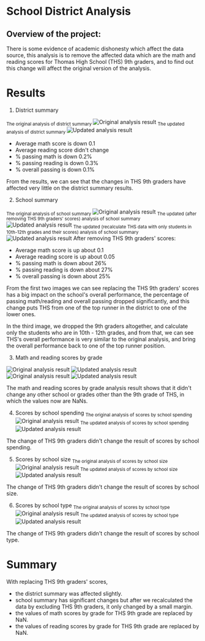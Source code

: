 # School District Analysis

## Overview of the project:
There is some evidence of academic dishonesty which affect the data source, this analysis is to remove the affected data which are the math and reading scores for Thomas High School (THS) 9th graders, and to find out this change will affect the original version of the analysis.

# Results

1. District summary

<sub> The original analysis of district summary </sub>
![Original analysis result](Resources/district_summary_original.png)
<sub> The updated analysis of district summary </sub>
![Updated analysis result](Resources/district_summary_updated.png)

- Average math score is down 0.1
- Average reading score didn't change
- % passing math is down 0.2%
- % passing reading is down 0.3%
- % overall passing is down 0.1%

From the results, we can see that the changes in THS 9th graders have affected very little on the district summary results.

2. School summary

<sub> The original analysis of school summary </sub>
![Original analysis result](Resources/per_school_summary_original.png)
<sub> The updated (after removing THS 9th graders' scores) analysis of school summary </sub>
![Updated analysis result](Resources/per_school_summary_updated.png)
<sub> The updated (recalculate THS data with only students in 10th-12th grades and their scores) analysis of school summary </sub>
![Updated analysis result](Resources/per_school_summary_THS_10th_to_12th.png)
After removing THS 9th graders' scores:

- Average math score is up about 0.1
- Average reading score is up about 0.05
- % passing math is down about 26%
- % passing reading is down about 27%
- % overall passing is down about 25%

From the first two images we can see replacing the THS 9th graders' scores has a big impact on the school's overall performance, the percentage of passing math/reading and overall passing dropped significantly, and this change puts THS from one of the top runner in the district to one of the lower ones.

In the third image, we dropped the 9th graders altogether, and calculate only the students who are in 10th - 12th grades, and from that, we can see THS's overall performance is very similar to the original analysis, and bring the overall performance back to one of the top runner position.

3. Math and reading scores by grade

![Original analysis result](Resources/math_score_by_grade_original.png)
![Updated analysis result](Resources/math_score_by_grade_updated.png)
![Original analysis result](Resources/reading_score_by_grade_original.png)
![Updated analysis result](Resources/reading_score_by_grade_updated.png)

The math and reading scores by grade analysis result shows that it didn't change any other school or grades other than the 9th grade of THS, in which the values now are NaNs.

4. Scores by school spending
<sub> The original analysis of scores by school spending</sub>
![Original analysis result](Resources/school_by_spending_original.png)
<sub> The updated analysis of scores by school spending </sub>
![Updated analysis result](Resources/school_by_spending_updated.png)

The change of THS 9th graders didn't change the result of scores by school spending.

5. Scores by school size
<sub> The original analysis of scores by school size </sub>
![Original analysis result](Resources/school_by_size_original.png)
<sub> The updated analysis of scores by school size </sub>
![Updated analysis result](Resources/school_by_size_updated.png)

The change of THS 9th graders didn't change the result of scores by school size.

6. Scores by school type
<sub> The original analysis of scores by school type </sub>
![Original analysis result](Resources/school_by_type_original.png)
<sub> The updated analysis of scores by school type </sub>
![Updated analysis result](Resources/school_by_type_updated.png)

The change of THS 9th graders didn't change the result of scores by school type.

# Summary
With replacing THS 9th graders' scores, 
- the district summary was affected slightly.
- school summary has significant changes but after we recalculated the data by excluding THS 9th graders, it only changed by a small margin.
- the values of math scores by grade for THS 9th grade are replaced by NaN.
- the values of reading scores by grade for THS 9th grade are replaced by NaN.
